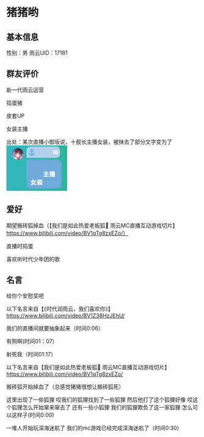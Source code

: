 # 猪猪哟

## 基本信息

性别：男
雨云UID：17181

## 群友评价

新一代雨云运营

捣蛋猪

皮套UP

女装主播

出处：某次直播小御坂说，十舰长主播女装，被抹去了部分文字变为了
![A-小御坂](../images/zhuzhuyo/女装主播.png "表情为证")

## 爱好

期望搬砖狐掉血（【我们是如此热爱老板狐🦊 雨云MC直播互动游戏切片】 https://www.bilibili.com/video/BV1qTg8zxEZo/）

直播时捣蛋

喜欢听时代少年团的歌

## 名言

给你个安慰奖吧

以下名言来自【《时代润雨云，我们喜欢你》】 https://www.bilibili.com/video/BV1Z38HzJEhU/

我们的直播间就要抽象起来（时间0:06）

有狗啊(时间01：07）

射死我（时间01:17）

以下名言来自【我们是如此热爱老板狐🦊 雨云MC直播互动游戏切片】 https://www.bilibili.com/video/BV1qTg8zxEZo/

搬砖狐开始掉血了（总感觉猪猪很想让搬砖狐死）

这里出现了一些狐狸
哎我们的狐狸找到了一些狐狸
然后他打了这个狐狸好像
哎这个狐狸怎么开始窜来窜去了
还有一些小狐狸
我们的狐狸欺负了这一家狐狸
怎么可以这样子(时间0:00)

一堆人开始玩深海迷航了
我们的mc游戏已经完成深海迷航了（时间0:30）







